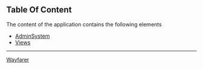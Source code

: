 Table Of Content
-
The content of the application contains the following elements

* [AdminSystem](markdown/repository/adminSystem/adminSystem.md)    
* [Views](markdown/views/views.md)
        
***
[Wayfarer](../README.md)
